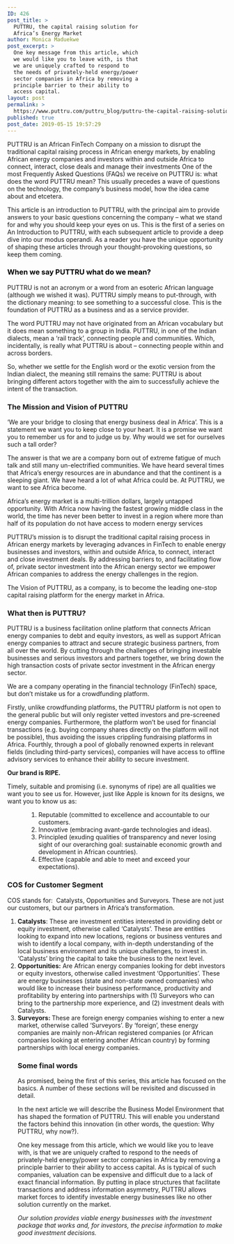 ```yaml
---
ID: 426
post_title: >
  PUTTRU, the capital raising solution for
  Africa’s Energy Market
author: Monica Maduekwe
post_excerpt: >
  One key message from this article, which
  we would like you to leave with, is that
  we are uniquely crafted to respond to
  the needs of privately-held energy/power
  sector companies in Africa by removing a
  principle barrier to their ability to
  access capital.
layout: post
permalink: >
  https://www.puttru.com/puttru_blog/puttru-the-capital-raising-solution-for-africas-energy-market-2/
published: true
post_date: 2019-05-15 19:57:29
---
```

PUTTRU is an African FinTech Company on a mission to disrupt the traditional capital raising process in African energy markets, by enabling African energy companies and investors within and outside Africa to connect, interact, close deals and manage their investments
One of the most Frequently Asked Questions (FAQs) we receive on PUTTRU is: what does the word PUTTRU mean? This usually precedes a wave of questions on the technology, the company’s business model, how the idea came about and etcetera.

This article is an introduction to PUTTRU, with the principal aim to provide answers to your basic questions concerning the company – what we stand for and why you should keep your eyes on us. This is the first of a series on An Introduction to PUTTRU, with each subsequent article to provide a deep dive into our modus operandi. As a reader you have the unique opportunity of shaping these articles through your thought-provoking questions, so keep them coming.
<h3><span style="color: #000000;"><strong>When we say PUTTRU what do we mean? </strong></span></h3>
PUTTRU is not an acronym or a word from an esoteric African language (although we wished it was). PUTTRU simply means to put-through, with the dictionary meaning: to see something to a successful close. This is the foundation of PUTTRU as a business and as a service provider.

The word PUTTRU may not have originated from an African vocabulary but it does mean something to a group in India. PUTTRU, in one of the Indian dialects, mean a ‘rail track’, connecting people and communities. Which, incidentally, is really what PUTTRU is about – connecting people within and across borders.

So, whether we settle for the English word or the exotic version from the Indian dialect, the meaning still remains the same: PUTTRU is about bringing different actors together with the aim to successfully achieve the intent of the transaction.
<h3><strong>The Mission and Vision of PUTTRU </strong></h3>
‘We are your bridge to closing that energy business deal in Africa’. This is a statement we want you to keep close to your heart. It is a promise we want you to remember us for and to judge us by.
Why would we set for ourselves such a tall order?

The answer is that we are a company born out of extreme fatigue of much talk and still many un-electrified communities. We have heard several times that Africa’s energy resources are in abundance and that the continent is a sleeping giant. We have heard a lot of what Africa could be. At PUTTRU, we want to see Africa become.

Africa’s energy market is a multi-trillion dollars, largely untapped opportunity. With Africa now having the fastest growing middle class in the world, the time has never been better to invest in a region where more than half of its population do not have access to modern energy services

PUTTRU’s mission is to disrupt the traditional capital raising process in African energy markets by leveraging advances in FinTech to enable energy businesses and investors, within and outside Africa, to connect, interact and close investment deals. By addressing barriers to, and facilitating flow of, private sector investment into the African energy sector we empower African companies to address the energy challenges in the region.

The Vision of PUTTRU, as a company, is to become the leading one-stop capital raising platform for the energy market in Africa.
<h3><strong>What then is PUTTRU? </strong></h3>
PUTTRU is a business facilitation online platform that connects African energy companies to debt and equity investors, as well as support African energy companies to attract and secure strategic business partners, from all over the world. By cutting through the challenges of bringing investable businesses and serious investors and partners together, we bring down the high transaction costs of private sector investment in the African energy sector.

We are a company operating in the financial technology (FinTech) space, but don’t mistake us for a crowdfunding platform.

Firstly, unlike crowdfunding platforms, the PUTTRU platform is not open to the general public but will only register vetted investors and pre-screened energy companies. Furthermore, the platform won’t be used for financial transactions (e.g. buying company shares directly on the platform will not be possible), thus avoiding the issues crippling fundraising platforms in Africa. Fourthly, through a pool of globally renowned experts in relevant fields (including third-party services), companies will have access to offline advisory services to enhance their ability to secure investment.

<strong>Our brand is RIPE.</strong>

Timely, suitable and promising (i.e. synonyms of ripe) are all qualities we want you to see us for. However, just like Apple is known for its designs, we want you to know us as:
<ol>
 	<li style="list-style-type: none;">
<ol>
 	<li style="list-style-type: none;">
<ol>
 	<li>Reputable (committed to excellence and accountable to our customers.</li>
 	<li>Innovative (embracing avant-garde technologies and ideas).</li>
 	<li>Principled (exuding qualities of transparency and never losing sight of our overarching
goal: sustainable economic growth and development in African countries).</li>
 	<li>Effective (capable and able to meet and exceed your expectations).</li>
</ol>
</li>
</ol>
</li>
</ol>
<h3><strong>COS for Customer Segment</strong></h3>
COS stands for:  Catalysts, Opportunities and Surveyors. These are not just our customers, but our partners in Africa’s transformation.
<ol>
 	<li><strong>Catalysts</strong>: These are investment entities interested in providing debt or equity investment, otherwise called ‘Catalysts’. These are entities looking to expand into new locations, regions or business ventures and wish to identify a local company, with in-depth understanding of the local business environment and its unique challenges, to invest in. ‘Catalysts’ bring the capital to take the business to the next level.</li>
 	<li><strong>Opportunities:</strong> Are African energy companies looking for debt investors or equity investors, otherwise called investment ‘Opportunities’. These are energy businesses (state and non-state owned companies) who would like to increase their business performance, productivity and profitability by entering into partnerships with (1) Surveyors who can bring to the partnership more experience, and (2) investment deals with Catalysts.</li>
 	<li><strong>Surveyors: </strong>These are foreign energy companies wishing to enter a new market, otherwise called ‘Surveyors’. By ‘foreign’, these energy companies are mainly non-African registered companies (or African companies looking at entering another African country) by forming partnerships with local energy companies.
<h3></h3>
<h3><strong>Some final words</strong></h3>
As promised, being the first of this series, this article has focused on the basics. A number of these sections will be revisited and discussed in detail.

In the next article we will describe the Business Model Environment that has shaped the formation of PUTTRU. This will enable you understand the factors behind this innovation (in other words, the question: Why PUTTRU, why now?).

One key message from this article, which we would like you to leave with, is that we are uniquely crafted to respond to the needs of privately-held energy/power sector companies in Africa by removing a principle barrier to their ability to access capital. As is typical of such companies, valuation can be expensive and difficult due to a lack of exact financial information. By putting in place structures that facilitate transactions and address information asymmetry, PUTTRU allows market forces to identify investable energy businesses like no other solution currently on the market.

<em>Our solution provides viable energy businesses with the investment package that works and, for investors, the precise information to make good investment decisions</em><em>.</em></li>
</ol>